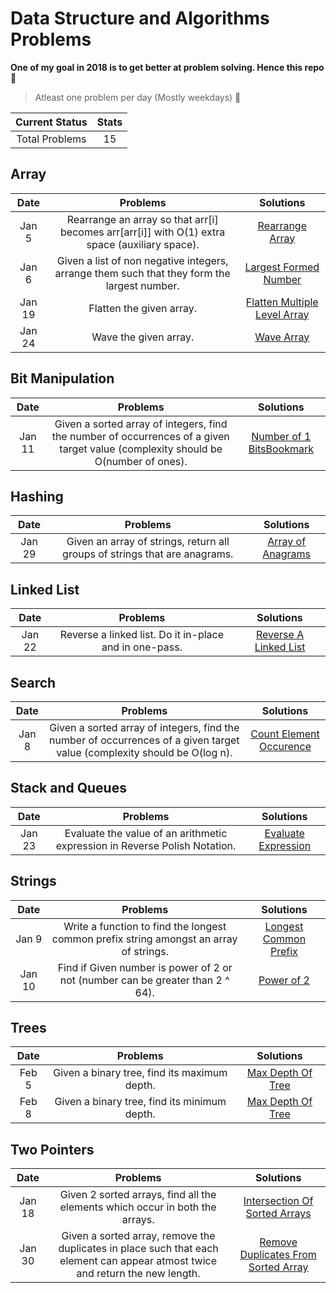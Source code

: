 # Data Structure and Algorithms Problems

**One of my goal in 2018 is to get better at problem solving. Hence this repo** 🤨

> Atleast one problem per day (Mostly weekdays) 🤪

| Current Status|     Stats     |
| :------------: | :----------: |
| Total Problems | 15 |


## Array

| Date | Problems |     Solutions     |
| :------------: | :------------: | :----------: |
|Jan 5 | Rearrange an array so that arr[i] becomes arr[arr[i]] with O(1) extra space (auxiliary space).| [Rearrange Array](Array/1.rearrange_array.js)|
|Jan 6 | Given a list of non negative integers, arrange them such that they form the largest number.| [Largest Formed Number](Array/2.largest_number.js)|
|Jan 19 | Flatten the given array.| [Flatten Multiple Level Array](Array/3.flatten_array.js)|
|Jan 24 | Wave the given array.| [Wave Array](Array/4.wave_array.js)|


## Bit Manipulation

| Date | Problems |     Solutions     |
| :------------: | :------------: | :----------: |
|Jan 11 | Given a sorted array of integers, find the number of occurrences of a given target value (complexity should be O(number of ones). | [Number of 1 BitsBookmark](Bit%20Manipulation/1.number_of_1_bits.js)|

## Hashing

| Date | Problems |     Solutions     |
| :------------: | :------------: | :----------: |
|Jan 29 | Given an array of strings, return all groups of strings that are anagrams.| [Array of Anagrams](Hashing/1.array_of_anagrams.js)|

## Linked List

| Date | Problems |     Solutions     |
| :------------: | :------------: | :----------: |
|Jan 22 | Reverse a linked list. Do it in-place and in one-pass. | [Reverse A Linked List](Linked%20List/1.reverse_a_linked_list.js)|

## Search

| Date | Problems |     Solutions     |
| :------------: | :------------: | :----------: |
|Jan 8 | Given a sorted array of integers, find the number of occurrences of a given target value (complexity should be O(log n). | [Count Element Occurence](Search/1.count_element_occurence.js)|

## Stack and Queues

| Date | Problems |     Solutions     |
| :------------: | :------------: | :----------: |
|Jan 23 | Evaluate the value of an arithmetic expression in Reverse Polish Notation. | [Evaluate Expression](Stack%20And%20Queues/1.evaluate_expression.js)|

## Strings

| Date | Problems |     Solutions     |
| :------------: | :------------: | :----------: |
|Jan 9 | Write a function to find the longest common prefix string amongst an array of strings. | [Longest Common Prefix](Strings/1.longest_common_prefix.js)|
|Jan 10 | Find if Given number is power of 2 or not (number can be greater than 2 ^ 64). | [Power of 2](Strings/2.power_of_2.js)|

## Trees

| Date | Problems |     Solutions     |
| :------------: | :------------: | :----------: |
|Feb 5 | Given a binary tree, find its maximum depth. | [Max Depth Of Tree](Trees/1.max_depth_of_tree.js)|
|Feb 8 | Given a binary tree, find its minimum depth. | [Max Depth Of Tree](Trees/2.min_depth_of_tree.js)|


## Two Pointers

| Date | Problems |     Solutions     |
| :------------: | :------------: | :----------: |
|Jan 18 | Given 2 sorted arrays, find all the elements which occur in both the arrays. | [Intersection Of Sorted Arrays](Two%20Pointers/1.intersection_of_sorted_arrays.js)|
|Jan 30 | Given a sorted array, remove the duplicates in place such that each element can appear atmost twice and return the new length. | [Remove Duplicates From Sorted Array](Two%20Pointers/2.remove_duplicate_from_array-2.js)|
